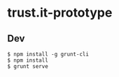 trust.it-prototype
==================

## Dev

    $ npm install -g grunt-cli 
    $ npm install 
    $ grunt serve
